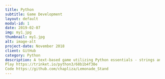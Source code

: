 ```yaml
---
title: Python 
subtitle: Game Development
layout: default
modal-id: 1
date: 2019-02-07
img: my1.jpg
thumbnail: my1.jpg
alt: image-alt
project-date: November 2018
client: GitHub
category: Python
description: A text-based game utilizing Python essentials - strings and string manipulations, user-defined functions and variables, conditional statements (if/elif/else), loops.
Play https://trinket.io/python3/68b1b4f38e
Code https://github.com/chapliza/Lemonade_Stand 
---
```

